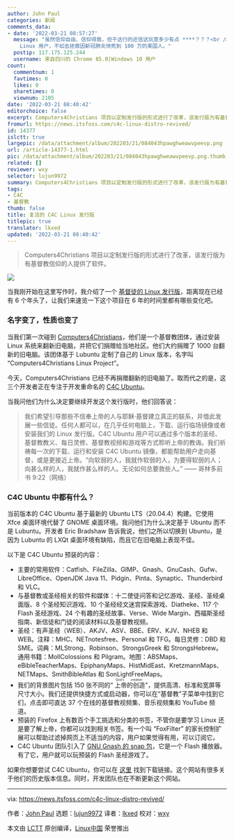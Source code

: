 ```yaml
---
author: John Paul
categories: 新闻
comments_data:
- date: '2022-03-21 08:57:27'
  message: "虽然信仰自由、信仰得救，但干这行的还信这玩意多少有点 ****？？？<br />\r\n<br />\r\n上帝有几个师？<br />\r\n与其拯救少的不能再少的
    Linux 用户，不如去拯救因新冠肺炎快死到 100 万的美国人。"
  postip: 117.175.125.244
  username: 来自四川的 Chrome 85.0|Windows 10 用户
count:
  commentnum: 1
  favtimes: 0
  likes: 0
  sharetimes: 0
  viewnum: 2105
date: '2022-03-21 08:40:42'
editorchoice: false
excerpt: Computers4Christians 项目以定制发行版的形式进行了改革，该发行版为有基督教信仰的人提供了软件。
fromurl: https://news.itsfoss.com/c4c-linux-distro-revived/
id: 14377
islctt: true
largepic: /data/attachment/album/202203/21/084043hpawghweawvpeevp.png
url: /article-14377-1.html
pic: /data/attachment/album/202203/21/084043hpawghweawvpeevp.png.thumb.jpg
related: []
reviewer: wxy
selector: lujun9972
summary: Computers4Christians 项目以定制发行版的形式进行了改革，该发行版为有基督教信仰的人提供了软件。
tags:
- C4C
- 基督教
thumb: false
title: 复活的 C4C Linux 发行版
titlepic: true
translator: lkxed
updated: '2022-03-21 08:40:42'
---
```



> 
> Computers4Christians 项目以定制发行版的形式进行了改革，该发行版为有基督教信仰的人提供了软件。
> 
> 
> 


![](/data/attachment/album/202203/21/084043hpawghweawvpeevp.png)


当我刚开始在这里写作时，我介绍了一个 [基督徒的 Linux 发行版](https://itsfoss.com/computers-christians-linux/)，距离现在已经有 6 个年头了，让我们来速览一下这个项目在 6 年的时间里都有哪些变化吧。


### 名字变了，性质也变了


当我们第一次碰到 [Computers4Christians](https://computers4christians.org/)，他们是一个基督教团体，通过安装 Linux 系统来翻新旧电脑，并把它们捐赠给当地社区。他们大约捐赠了 1000 台翻新的旧电脑。该团体基于 Lubuntu 定制了自己的 Linux 版本，名字叫 “Computers4Christians Linux Project”。


今天，Computers4Christians 已经不再捐赠翻新的旧电脑了。取而代之的是，这三个开发者正在专注于开发重命名的 [C4C Ubuntu](https://computers4christians.org/C4C.html)。


当我问他们为什么决定要继续开发这个发行版时，他们回答说：



> 
> 我们希望引导那些不信奉上帝的人与耶稣·基督建立真正的联系，并借此发展一些信徒。任何人都可以，在几乎任何电脑上，下载、运行临场镜像或者安装我们的 Linux 发行版。C4C Ubuntu 用户可以通过多个版本的圣经、基督教教义、每日灵修、基督教视频和游戏等方式聆听上帝的教诲。我们祈祷每一次的下载、运行和安装 C4C Ubuntu 镜像，都能帮助用户走向基督，或是更接近上帝。“向软弱的人，我就作软弱的人，为要得软弱的人；向甚么样的人，我就作甚么样的人。无论如何总要救些人。” —— 哥林多前书 9:22（网络）
> 
> 
> 


### C4C Ubuntu 中都有什么？


当前版本的 C4C Ubuntu 基于最新的 Ubuntu LTS（20.04.4）构建。它使用 Xfce 桌面环境代替了 GNOME 桌面环境。我问他们为什么决定基于 Ubuntu 而不是 Lubuntu。开发者 Eric Bradshaw 告诉我说，他们之所以切换到 Ubuntu，是因为 Lubuntu 的 LXQt 桌面环境有缺陷，而且它在旧电脑上表现不佳。


以下是 C4C Ubuntu 预装的内容：


* 主要的常用软件：Catfish、FileZilla、GIMP、Gnash、GnuCash、Gufw、LibreOffice、OpenJDK Java 11、Pidgin、Pinta、Synaptic、Thunderbird 和 VLC。
* 与基督教或圣经相关的软件和媒体：十二使徒问答和记忆游戏、圣经、圣经桌面版、8 个圣经知识游戏、10 个圣经经文迷宫探索游戏、Diatheke、117 个 Flash 圣经游戏、24 个有趣的圣经故事、Verse、Wide Margin、西福斯圣经指南、新信徒和门徒的阅读材料以及基督教视频。
* 圣经：有声圣经（WEB）、AKJV、ASV、BBE、ERV、KJV、NHEB 和 WEB。注释：MHC、NETnotesfree、Personal 和 TFG。每日灵修：DBD 和 SME。词典：MLStrong、Robinson、StrongsGreek 和 StrongsHebrew。通用书籍：MollColossions 和 Pilgram。地图：ABSMaps、eBibleTeacherMaps、EpiphanyMaps、HistMidEast、KretzmannMaps、NETMaps、SmithBibleAtlas 和 SonLightFreeMaps。
* 我们的背景图片包括 150 张不同的“<ruby> 上帝的创造 <rt>  God's creation </rt></ruby>”，提供高清、标准和宽屏等尺寸大小。我们还提供快捷方式或启动器，你可以在“基督教”子菜单中找到它们，点击即可直达 37 个在线的基督教视频集、音乐视频集和 YouTube 频道。
* 预装的 Firefox 上有数百个手工挑选和分类的书签，不管你是要学习 Linux 还是要了解上帝，你都可以找到相关书签。有一个叫 “FoxFilter” 的家长控制扩展可以帮助过滤掉网页上不适当的内容，用户如果觉得有用，可以订阅它。
* C4C Ubuntu 团队引入了 [GNU Gnash 的 snap 包](https://snapcraft.io/gnash-raymii)，它是一个 Flash 播放器。有了它，用户就可以玩预装的 Flash 圣经游戏了。


如果你想要尝试 C4C Ubuntu，你可以在 [这里](https://computers4christians.org/Download.html) 找到下载链接。这个网站有很多关于他们的历史版本信息。同时，开发团队也在不断更新这个网站。




---


via: <https://news.itsfoss.com/c4c-linux-distro-revived/>


作者：[John Paul](https://news.itsfoss.com/author/john/) 选题：[lujun9972](https://github.com/lujun9972) 译者：[lkxed](https://github.com/lkxed) 校对：[wxy](https://github.com/wxy)


本文由 [LCTT](https://github.com/LCTT/TranslateProject) 原创编译，[Linux中国](https://linux.cn/) 荣誉推出